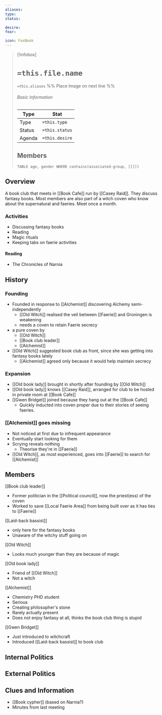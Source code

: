 ```yaml
---
aliases: 
type:
status:

desire:
fear:

icon: FasBook
---
```


> [!infobox]
> # `=this.file.name`
> `=this.aliases`
> %% Place Image on next line %%
> ###### Basic Information
> Type |  Stat |
> ---|---|
> Type | `=this.type` |
> Status | `=this.status` |
> Agenda | `=this.desire` |
> ## Members
>```dataview 
> TABLE age, gender WHERE contains(associated-group, [[]]) 
>```
## Overview
A book club that meets in [[Book Cafe]] run by [[Casey Raid]]. They discuss fantasy books. Most members are also part of a witch coven who know about the supernatural and faeries. Meet once a month. 

### Activities
- Discussing fantasy books
- Reading
- Magic rituals
- Keeping tabs on faerie activities
#### Reading
- The Chronicles of Narnia

## History

### Founding
- Founded in response to [[Alchemist]] discovering Alchemy semi-independently
	- [[Old Witch]] realised the veil between [[Faerie]] and Groningen is weakening
	- needs a coven to retain Faerie secrecy
- a pure coven by 
	- [[Old Witch]]
	- [[Book club leader]]
	- [[Alchemist]]
- [[Old Witch]] suggested book club as front, since she was getting into fantasy books lately
	- [[Alchemist]] agreed only because it would help maintain secrecy

### Expansion
- [[Old book lady]] brought in shortly after founding by [[Old Witch]]
- [[Old book lady]] knows [[Casey Raid]], arranged for club to be hosted in private room at [[Book Cafe]]
- [[Gwen Bridget]] joined because they hang out at the [[Book Cafe]]
	- Quickly inducted into coven proper due to their stories of seeing faeries. 

### [[Alchemist]] goes missing
- Not noticed at first due to infrequent appearance
- Eventually start looking for them
- Scrying reveals nothing
	- Theorise they're in [[Faerie]]
- [[Old Witch]], as most experienced, goes into [[Faerie]] to search for [[Alchemist]]

## Members
[[Book club leader]]
- Former politician in the [[Political council]], now the priest(ess) of the coven
- Worked to save [[Local Faerie Area]] from being built over as it has ties to [[Faerie]]

[[Laid-back bassist]]
- only here for the fantasy books
- Unaware of the witchy stuff going on

[[Old Witch]]
- Looks much younger than they are because of magic

[[Old book lady]]
- Friend of [[Old Witch]]
- Not a witch

[[Alchemist]]
- Chemistry PHD student
- Serious
- Creating philosopher's stone
- Rarely actually present
- Does not enjoy fantasy at all, thinks the book club thing is stupid

[[Gwen Bridget]]
- Just introduced to witchcraft 
- Introduced [[Laid-back bassist]] to book club


## Internal Politics

## External Politics

## Clues and Information
- [[Book cypher]] (based on Narnia?)
- Minutes from last meeting 